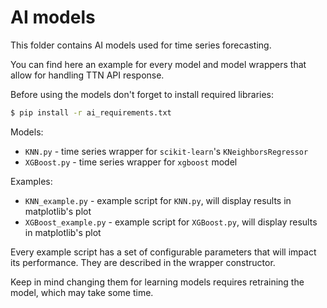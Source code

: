 # AI models

This folder contains AI models used for time series forecasting.

You can find here an example for every model and model wrappers that allow for handling TTN API response.

Before using the models don't forget to install required libraries:
```bash
$ pip install -r ai_requirements.txt
```

Models:
* `KNN.py` - time series wrapper for `scikit-learn`'s `KNeighborsRegressor`
* `XGBoost.py` - time series wrapper for `xgboost` model

Examples:
* `KNN_example.py` - example script for `KNN.py`, will display results in matplotlib's plot
* `XGBoost_example.py` - example script for `XGBoost.py`, will display results in matplotlib's plot

Every example script has a set of configurable parameters that will impact its performance. They are described in the wrapper constructor.

Keep in mind changing them for learning models requires retraining the model, which may take some time.
